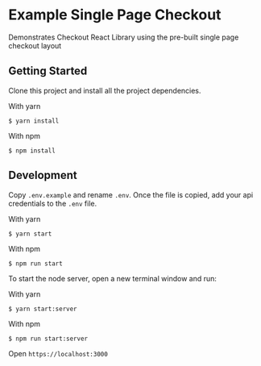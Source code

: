 # Example Single Page Checkout
Demonstrates Checkout React Library using the pre-built single page checkout layout

## Getting Started
Clone this project and install all the project dependencies.

With yarn
```
$ yarn install
```

With npm
```
$ npm install
```

## Development

Copy `.env.example` and rename `.env`. Once the file is copied, add your api credentials to the `.env` file.

With yarn
```
$ yarn start
```

With npm
```
$ npm run start
```

To start the node server, open a new terminal window and run:

With yarn
```
$ yarn start:server
```

With npm
```
$ npm run start:server
```

Open `https://localhost:3000`